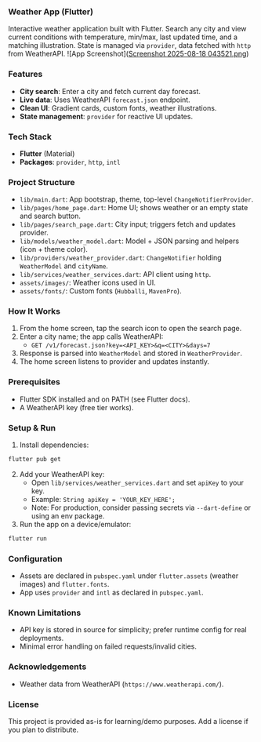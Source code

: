 ### Weather App (Flutter)

Interactive weather application built with Flutter. Search any city and view current conditions with temperature, min/max, last updated time, and a matching illustration. State is managed via `provider`, data fetched with `http` from WeatherAPI.
![App Screenshot]([Screenshot 2025-08-18 043521.png](https://github.com/EZ-1EL/Weather-App-Flutter/blob/main/Screenshot%202025-08-18%20043521.png?raw=true))

### Features
- **City search**: Enter a city and fetch current day forecast.
- **Live data**: Uses WeatherAPI `forecast.json` endpoint.
- **Clean UI**: Gradient cards, custom fonts, weather illustrations.
- **State management**: `provider` for reactive UI updates.

### Tech Stack
- **Flutter** (Material)
- **Packages**: `provider`, `http`, `intl`

### Project Structure
- `lib/main.dart`: App bootstrap, theme, top-level `ChangeNotifierProvider`.
- `lib/pages/home_page.dart`: Home UI; shows weather or an empty state and search button.
- `lib/pages/search_page.dart`: City input; triggers fetch and updates provider.
- `lib/models/weather_model.dart`: Model + JSON parsing and helpers (icon + theme color).
- `lib/providers/weather_provider.dart`: `ChangeNotifier` holding `WeatherModel` and `cityName`.
- `lib/services/weather_services.dart`: API client using `http`.
- `assets/images/`: Weather icons used in UI.
- `assets/fonts/`: Custom fonts (`Hubballi`, `MavenPro`).

### How It Works
1. From the home screen, tap the search icon to open the search page.
2. Enter a city name; the app calls WeatherAPI:
   - `GET /v1/forecast.json?key=<API_KEY>&q=<CITY>&days=7`
3. Response is parsed into `WeatherModel` and stored in `WeatherProvider`.
4. The home screen listens to provider and updates instantly.

### Prerequisites
- Flutter SDK installed and on PATH (see Flutter docs).
- A WeatherAPI key (free tier works).

### Setup & Run
1. Install dependencies:
```bash
flutter pub get
```
2. Add your WeatherAPI key:
   - Open `lib/services/weather_services.dart` and set `apiKey` to your key.
   - Example: `String apiKey = 'YOUR_KEY_HERE';`
   - Note: For production, consider passing secrets via `--dart-define` or using an env package.
3. Run the app on a device/emulator:
```bash
flutter run
```

### Configuration
- Assets are declared in `pubspec.yaml` under `flutter.assets` (weather images) and `flutter.fonts`.
- App uses `provider` and `intl` as declared in `pubspec.yaml`.

### Known Limitations
- API key is stored in source for simplicity; prefer runtime config for real deployments.
- Minimal error handling on failed requests/invalid cities.

### Acknowledgements
- Weather data from WeatherAPI (`https://www.weatherapi.com/`).

### License
This project is provided as-is for learning/demo purposes. Add a license if you plan to distribute.
